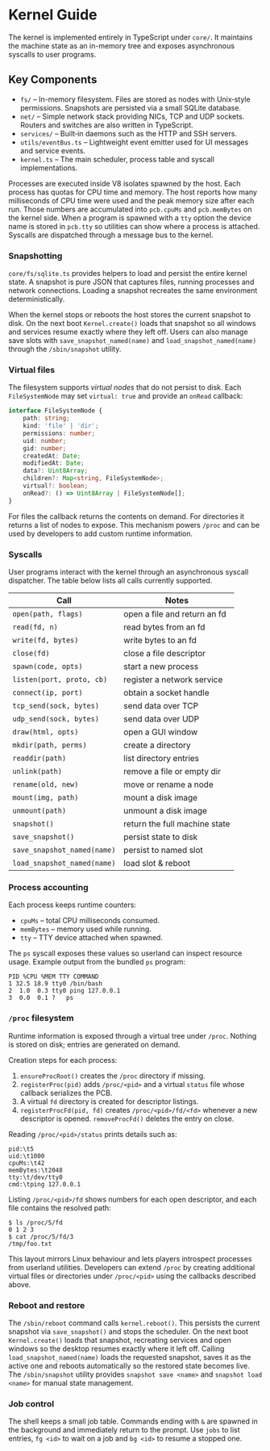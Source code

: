 # Kernel Guide

The kernel is implemented entirely in TypeScript under `core/`. It maintains the machine state as an in-memory tree and exposes asynchronous syscalls to user programs.

## Key Components

- `fs/` – In-memory filesystem. Files are stored as nodes with Unix‑style permissions. Snapshots are persisted via a small SQLite database.
- `net/` – Simple network stack providing NICs, TCP and UDP sockets. Routers and switches are also written in TypeScript.
- `services/` – Built‑in daemons such as the HTTP and SSH servers.
- `utils/eventBus.ts` – Lightweight event emitter used for UI messages and service events.
- `kernel.ts` – The main scheduler, process table and syscall implementations.

Processes are executed inside V8 isolates spawned by the host. Each process has
quotas for CPU time and memory. The host reports how many milliseconds of CPU
time were used and the peak memory size after each run. Those numbers are
accumulated into `pcb.cpuMs` and `pcb.memBytes` on the kernel side. When a
program is spawned with a `tty` option the device name is stored in `pcb.tty` so
utilities can show where a process is attached. Syscalls are dispatched through
a message bus to the kernel.

### Snapshotting

`core/fs/sqlite.ts` provides helpers to load and persist the entire kernel state. A snapshot is pure JSON that captures files, running processes and network connections. Loading a snapshot recreates the same environment deterministically.

When the kernel stops or reboots the host stores the current snapshot to disk. On the next boot `Kernel.create()` loads that snapshot so all windows and services resume exactly where they left off. Users can also manage save slots with `save_snapshot_named(name)` and `load_snapshot_named(name)` through the `/sbin/snapshot` utility.

### Virtual files

The filesystem supports *virtual nodes* that do not persist to disk. Each `FileSystemNode` may set `virtual: true` and provide an `onRead` callback:

```ts
interface FileSystemNode {
    path: string;
    kind: 'file' | 'dir';
    permissions: number;
    uid: number;
    gid: number;
    createdAt: Date;
    modifiedAt: Date;
    data?: Uint8Array;
    children?: Map<string, FileSystemNode>;
    virtual?: boolean;
    onRead?: () => Uint8Array | FileSystemNode[];
}
```

For files the callback returns the contents on demand. For directories it returns a list of nodes to expose. This mechanism powers `/proc` and can be used by developers to add custom runtime information.

### Syscalls

User programs interact with the kernel through an asynchronous syscall dispatcher. The table below lists all calls currently supported.

| Call | Notes |
| ---- | ----- |
| `open(path, flags)` | open a file and return an fd |
| `read(fd, n)` | read bytes from an fd |
| `write(fd, bytes)` | write bytes to an fd |
| `close(fd)` | close a file descriptor |
| `spawn(code, opts)` | start a new process |
| `listen(port, proto, cb)` | register a network service |
| `connect(ip, port)` | obtain a socket handle |
| `tcp_send(sock, bytes)` | send data over TCP |
| `udp_send(sock, bytes)` | send data over UDP |
| `draw(html, opts)` | open a GUI window |
| `mkdir(path, perms)` | create a directory |
| `readdir(path)` | list directory entries |
| `unlink(path)` | remove a file or empty dir |
| `rename(old, new)` | move or rename a node |
| `mount(img, path)` | mount a disk image |
| `unmount(path)` | unmount a disk image |
| `snapshot()` | return the full machine state |
| `save_snapshot()` | persist state to disk |
| `save_snapshot_named(name)` | persist to named slot |
| `load_snapshot_named(name)` | load slot & reboot |

### Process accounting

Each process keeps runtime counters:

- `cpuMs` – total CPU milliseconds consumed.
- `memBytes` – memory used while running.
- `tty` – TTY device attached when spawned.

The `ps` syscall exposes these values so userland can inspect resource usage.
Example output from the bundled `ps` program:

```
PID %CPU %MEM TTY COMMAND
1 32.5 18.9 tty0 /bin/bash
2  1.0  0.3 tty0 ping 127.0.0.1
3  0.0  0.1 ?   ps
```

### `/proc` filesystem

Runtime information is exposed through a virtual tree under `/proc`. Nothing is
stored on disk; entries are generated on demand.

Creation steps for each process:

1. `ensureProcRoot()` creates the `/proc` directory if missing.
2. `registerProc(pid)` adds `/proc/<pid>` and a virtual `status` file whose
   callback serializes the PCB.
3. A virtual `fd` directory is created for descriptor listings.
4. `registerProcFd(pid, fd)` creates `/proc/<pid>/fd/<fd>` whenever a new
   descriptor is opened. `removeProcFd()` deletes the entry on close.

Reading `/proc/<pid>/status` prints details such as:

```text
pid:\t5
uid:\t1000
cpuMs:\t42
memBytes:\t2048
tty:\t/dev/tty0
cmd:\tping 127.0.0.1
```

Listing `/proc/<pid>/fd` shows numbers for each open descriptor, and each file
contains the resolved path:

```text
$ ls /proc/5/fd
0 1 2 3
$ cat /proc/5/fd/3
/tmp/foo.txt
```

This layout mirrors Linux behaviour and lets players introspect processes from
userland utilities. Developers can extend `/proc` by creating additional
virtual files or directories under `/proc/<pid>` using the callbacks described
above.

### Reboot and restore

The `/sbin/reboot` command calls `kernel.reboot()`. This persists the current
snapshot via `save_snapshot()` and stops the scheduler. On the next boot
`Kernel.create()` loads that snapshot, recreating services and open windows so
the desktop resumes exactly where it left off. Calling
`load_snapshot_named(name)` loads the requested snapshot, saves it as the active
one and reboots automatically so the restored state becomes live.
The `/sbin/snapshot` utility provides `snapshot save <name>` and `snapshot load <name>` for manual state management.

### Job control

The shell keeps a small job table. Commands ending with `&` are spawned in the
background and immediately return to the prompt. Use `jobs` to list entries,
`fg <id>` to wait on a job and `bg <id>` to resume a stopped one.
